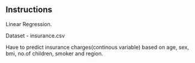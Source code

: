 Instructions
---------------------------------

Linear Regression.

Dataset - insurance.csv

Have to predict insurance charges(continous variable) based on age, sex, bmi,
 no.of children, smoker and region.
